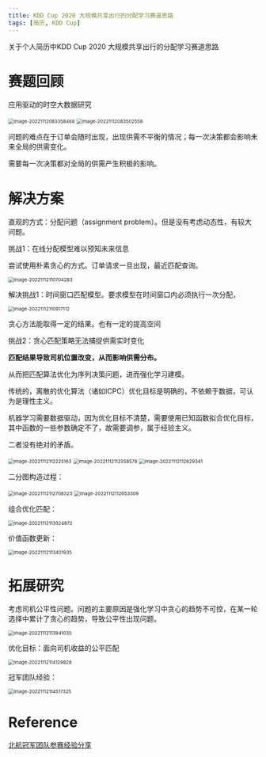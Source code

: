 ```yaml
---
title: KDD Cup 2020 大规模共享出行的分配学习赛道思路
tags: [简历, KDD Cup]
---
```


<meta name="referrer" content="no-referrer" />

关于个人简历中KDD Cup 2020 大规模共享出行的分配学习赛道思路

<!--more-->



# 赛题回顾

应用驱动的时空大数据研究

<img src="https://raw.githubusercontent.com/Rien190/ImgURL/master/img/202211120834840.png" alt="image-20221112083358468" style="zoom:67%;" />

<img src="https://raw.githubusercontent.com/Rien190/ImgURL/master/img/202211120835416.png" alt="image-20221112083502558" style="zoom:67%;" />

问题的难点在于订单会随时出现，出现供需不平衡的情况；每一次决策都会影响未来全局的供需变化。

需要每一次决策都对全局的供需产生积极的影响。

# 解决方案

直观的方式：分配问题（assignment problem）。但是没有考虑动态性，有较大问题。

挑战1：在线分配模型难以预知未来信息

尝试使用朴素贪心的方式。订单请求一旦出现，最近匹配查询。

<img src="https://raw.githubusercontent.com/Rien190/ImgURL/master/img/202211121107429.png" alt="image-20221112110704283" style="zoom:67%;" />

解决挑战1：时间窗口匹配模型。要求模型在时间窗口内必须执行一次分配，

<img src="https://raw.githubusercontent.com/Rien190/ImgURL/master/img/202211121109169.png" alt="image-20221112110917112" style="zoom:67%;" />

贪心方法能取得一定的结果。也有一定的提高空间

挑战2：贪心匹配策略无法捕捉供需实时变化

**匹配结果导致司机位置改变，从而影响供需分布。**

从而把匹配算法优化为序列决策问题，进而强化学习建模。



传统的，离散的优化算法（诸如ICPC）优化目标是明确的，不依赖于数据，可认为是理性主义。

机器学习需要数据驱动，因为优化目标不清楚，需要使用已知函数拟合优化目标，其中函数的一些参数确定不了，故需要调参，属于经验主义。

二者没有绝对的矛盾。



<img src="https://raw.githubusercontent.com/Rien190/ImgURL/master/img/202211121122315.png" alt="image-20221112112225163" style="zoom:67%;" />

<img src="https://raw.githubusercontent.com/Rien190/ImgURL/master/img/202211121124042.png" alt="image-20221112112358578" style="zoom:67%;" />

<img src="https://raw.githubusercontent.com/Rien190/ImgURL/master/img/202211121126260.png" alt="image-20221112112629341" style="zoom:67%;" />

二分图构造过程：

<img src="https://raw.githubusercontent.com/Rien190/ImgURL/master/img/202211121127746.png" alt="image-20221112112708323" style="zoom:67%;" />

<img src="https://raw.githubusercontent.com/Rien190/ImgURL/master/img/202211121129540.png" alt="image-20221112112953309" style="zoom:67%;" />

组合优化匹配：

<img src="https://raw.githubusercontent.com/Rien190/ImgURL/master/img/202211121133916.png" alt="image-20221112113324872" style="zoom:67%;" />

价值函数更新：

<img src="https://raw.githubusercontent.com/Rien190/ImgURL/master/img/202211121134139.png" alt="image-20221112113401935" style="zoom:67%;" />

# 拓展研究

考虑司机公平性问题。问题的主要原因是强化学习中贪心的趋势不可控，在某一轮选择中累计了贪心的趋势，导致公平性出现问题。

<img src="https://raw.githubusercontent.com/Rien190/ImgURL/master/img/202211121139010.png" alt="image-20221112113941035" style="zoom:67%;" />

优化目标：面向司机收益的公平匹配

<img src="https://raw.githubusercontent.com/Rien190/ImgURL/master/img/202211121141823.png" alt="image-20221112114129828" style="zoom:67%;" />

冠军团队经验：

<img src="https://raw.githubusercontent.com/Rien190/ImgURL/master/img/202211121145012.png" alt="image-20221112114517325" style="zoom:67%;" />



# Reference

[北航冠军团队参赛经验分享](https://www.zhihu.com/zvideo/1508456070464495616)